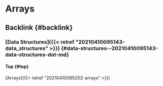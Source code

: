# Arrays


## Backlink {#backlink}


### [Data Structures]({{< relref "20210410095143-data_structures" >}}) {#data-structures--20210410095143-data-structures-dot-md}


#### Top {#top}

[Arrays]({{< relref "20210410095202-arrays" >}})

